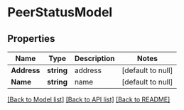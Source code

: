 # PeerStatusModel

## Properties
Name | Type | Description | Notes
------------ | ------------- | ------------- | -------------
**Address** | **string** | address | [default to null]
**Name** | **string** | name | [default to null]

[[Back to Model list]](../README.md#documentation-for-models) [[Back to API list]](../README.md#documentation-for-api-endpoints) [[Back to README]](../README.md)


